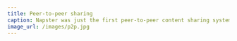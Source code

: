 ```yaml
---
title: Peer-to-peer sharing
caption: Napster was just the first peer-to-peer content sharing system in a series of resource sharing application that transformed the distribution of digital and physical services, which no longer need central hierarchical control by big organizations.
image_url: /images/p2p.jpg
---
```

